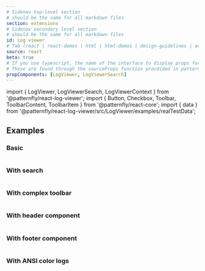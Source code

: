 ```yaml
---
# Sidenav top-level section
# should be the same for all markdown files
section: extensions
# Sidenav secondary level section
# should be the same for all markdown files
id: Log viewer
# Tab (react | react-demos | html | html-demos | design-guidelines | accessibility)
source: react
beta: true
# If you use typescript, the name of the interface to display props for
# These are found through the sourceProps function provdided in patternfly-docs.source.js
propComponents: [LogViewer, LogViewerSearch]
---
```


import { LogViewer, LogViewerSearch, LogViewerContext } from '@patternfly/react-log-viewer';
import { Button, Checkbox, Toolbar, ToolbarContent, ToolbarItem } from '@patternfly/react-core';
import { data } from '@patternfly/react-log-viewer/src/LogViewer/examples/realTestData';

## Examples

### Basic

```js file='./BasicLogViewer.jsx'
```

### With search

```js file='./BasicSearchLogViewer.jsx'
```

### With complex toolbar

```js file='./CustomControlLogViewer.jsx'
```

### With header component

```js file='./HeaderComponentLogViewer.jsx'
```

### With footer component

```js file='./FooterComponentLogViewer.jsx'
```

### With ANSI color logs

```js file='./ANSIColorLogViewer.jsx'
```
